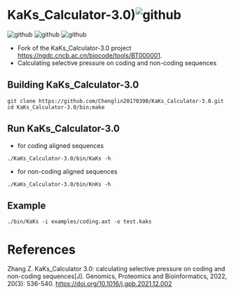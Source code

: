 # KaKs_Calculator-3.0)![github](https://img.shields.io/badge/3C-Certification-red)        
![github](https://img.shields.io/badge/Coding--sequence-hex)        ![github](https://img.shields.io/badge/Non--coding--sequence-green)         ![github](https://img.shields.io/badge/Dn/Ds-red)       


- Fork of the KaKs_Calculator-3.0 project https://ngdc.cncb.ac.cn/biocode/tools/BT000001.
- Calculating selective pressure on coding and non-coding sequences

## Building KaKs_Calculator-3.0
```
git clone https://github.com/Chenglin20170390/KaKs_Calculator-3.0.git
cd KaKs_Calculator-3.0/bin;make
```

## Run KaKs_Calculator-3.0
- for coding aligned sequences
```
./KaKs_Calculator-3.0/bin/KaKs -h
```

- for non-coding aligned sequences
```
./KaKs_Calculator-3.0/bin/KnKs -h
```

## Example
```
./bin/KaKs -i examples/coding.axt -o test.kaks
```

# References

Zhang Z. KaKs_Calculator 3.0: calculating selective pressure on coding and non-coding sequences[J]. Genomics, Proteomics and Bioinformatics, 2022, 20(3): 536-540.
https://doi.org/10.1016/j.gpb.2021.12.002
